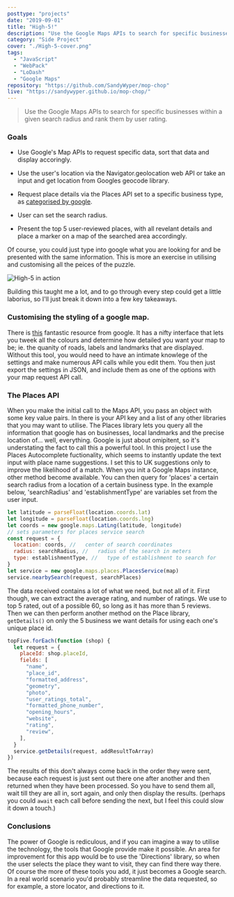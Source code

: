 ```yaml
---
posttype: "projects"
date: "2019-09-01"
title: "High-5!"
description: "Use the Google Maps APIs to search for specific businesses within a given search radius and rank them by user rating.  This web-app utilises the maps, places and goecode libraries. Also the autocomplete api from the places library for text input."
category: "Side Project"
cover: "./High-5-cover.png"
tags:
  - "JavaScript"
  - "WebPack"
  - "LoDash"
  - "Google Maps"
repository: "https://github.com/SandyWyper/mop-chop"
live: "https://sandywyper.github.io/mop-chop/"
---
```


> Use the Google Maps APIs to search for specific businesses within a given search radius and rank them by user rating.

### Goals

- Use Google's Map APIs to request specific data, sort that data and display accoringly.

- Use the user's location via the Navigator.geolocation web API or take an input and get location from Googles geocode library.
- Request place details via the Places API set to a specific business type, as [categorised by google](https://developers.google.com/places/supported_types).
- User can set the search radius.
- Present the top 5 user-reviewed places, with all revelant details and place a marker on a map of the searched area accordingly.

Of course, you could just type into google what you are looking for and be presented with the same information. This is more an exercise in utilising and customising all the peices of the puzzle.

![High-5 in action](/high-5-demo.gif)

Building this taught me a lot, and to go through every step could get a little laborius, so I'll just break it down into a few key takeaways.

### Customising the styling of a google map.

There is [this](https://mapstyle.withgoogle.com/) fantastic resource from google. It has a nifty interface that lets you tweek all the colours and determine how detailed you want your map to be; ie. the quanity of roads, labels and landmarks that are displayed. Without this tool, you would need to have an intimate knowlege of the settings and make numerous API calls while you edit them. You then just export the settings in JSON, and include them as one of the options with your map request API call.

### The Places API

When you make the initial call to the Maps API, you pass an object with some key value pairs. In there is your API key and a list of any other libraries that you may want to utilise. The Places library lets you query all the information that google has on businesses, local landmarks and the precise location of... well, everything. Google is just about omipitent, so it's understating the fact to call this a powerful tool. In this project I use the Places Autocomplete fuctionality, which seems to instantly update the text input with place name suggestions. I set this to UK suggestions only to improve the likelihood of a match.
When you init a Google Maps instance, other method become available. You can then query for 'places' a certain search radius from a location of a certain business type. In the example below, 'searchRadius' and 'establishmentType' are variables set from the user input.

```javascript
let latitude = parseFloat(location.coords.lat)
let longitude = parseFloat(location.coords.lng)
let coords = new google.maps.LatLng(latitude, longitude)
// sets parameters for places service search
const request = {
  location: coords, //   center of search coordinates
  radius: searchRadius, //   radius of the search in meters
  type: establishmentType, //   type of establishment to search for
}
let service = new google.maps.places.PlacesService(map)
service.nearbySearch(request, searchPlaces)
```

The data received contains a lot of what we need, but not all of it. First though, we can extract the average rating, and number of ratings. We use to top 5 rated, out of a possible 60, so long as it has more than 5 reviews. Then we can then perform another method on the Place library, `getDetails()` on only the 5 business we want details for using each one's unique place id.

```javascript
topFive.forEach(function (shop) {
  let request = {
    placeId: shop.placeId,
    fields: [
      "name",
      "place_id",
      "formatted_address",
      "geometry",
      "photo",
      "user_ratings_total",
      "formatted_phone_number",
      "opening_hours",
      "website",
      "rating",
      "review",
    ],
  }
  service.getDetails(request, addResultToArray)
})
```

The results of this don't always come back in the order they were sent, because each request is just sent out there one after another and then returned when they have been processed. So you have to send them all, wait till they are all in, sort again, and only then display the results. (perhaps you could `await` each call before sending the next, but I feel this could slow it down a touch.)

### Conclusions

The power of Google is rediculous, and if you can imagine a way to utilise the technology, the tools that Google provide make it possible. An area for improvement for this app would be to use the 'Directions' library, so when the user selects the place they want to visit, they can find there way there. Of course the more of these tools you add, it just becomes a Google search. In a real world scenario you'd probably streamline the data requested, so for example, a store locator, and directions to it.
